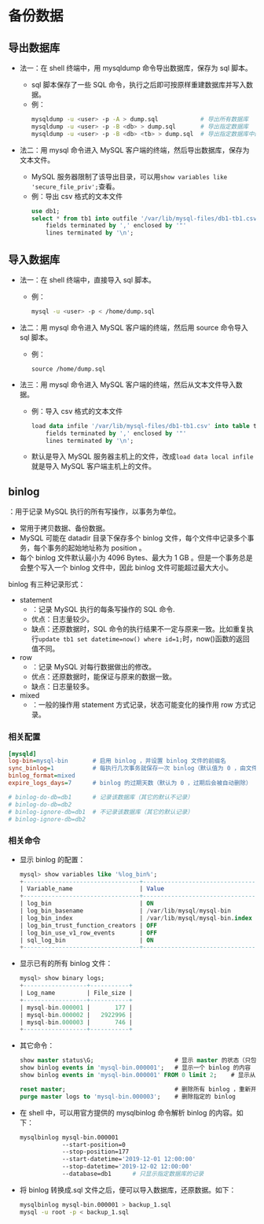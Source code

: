 # 备份数据

## 导出数据库

- 法一：在 shell 终端中，用 mysqldump 命令导出数据库，保存为 sql 脚本。
  - sql 脚本保存了一些 SQL 命令，执行之后即可按原样重建数据库并写入数据。
  - 例：
      ```sh
      mysqldump -u <user> -p -A > dump.sql            # 导出所有数据库
      mysqldump -u <user> -p -B <db> > dump.sql       # 导出指定数据库
      mysqldump -u <user> -p -B <db> <tb> > dump.sql  # 导出指定数据库中的指定表
      ```

- 法二：用 mysql 命令进入 MySQL 客户端的终端，然后导出数据库，保存为文本文件。
  - MySQL 服务器限制了该导出目录，可以用`show variables like 'secure_file_priv';`查看。
  - 例：导出 csv 格式的文本文件
      ```sql
      use db1;
      select * from tb1 into outfile '/var/lib/mysql-files/db1-tb1.csv'
          fields terminated by ',' enclosed by '"'
          lines terminated by '\n';
      ```

## 导入数据库

- 法一：在 shell 终端中，直接导入 sql 脚本。
  - 例：
    ```sh
    mysql -u <user> -p < /home/dump.sql
    ```

- 法二：用 mysql 命令进入 MySQL 客户端的终端，然后用 source 命令导入 sql 脚本。
  - 例：
    ```
    source /home/dump.sql
    ```

- 法三：用 mysql 命令进入 MySQL 客户端的终端，然后从文本文件导入数据。
  - 例：导入 csv 格式的文本文件
    ```sql
    load data infile '/var/lib/mysql-files/db1-tb1.csv' into table tb1
        fields terminated by ',' enclosed by '"'
        lines terminated by '\n';
    ```
  - 默认是导入 MySQL 服务器主机上的文件，改成`load data local infile`就是导入 MySQL 客户端主机上的文件。

## binlog

：用于记录 MySQL 执行的所有写操作，以事务为单位。
- 常用于拷贝数据、备份数据。
- MySQL 可能在 datadir 目录下保存多个 binlog 文件，每个文件中记录多个事务，每个事务的起始地址称为 position 。
- 每个 binlog 文件默认最小为 4096 Bytes、最大为 1 GB 。但是一个事务总是会整个写入一个 binlog 文件中，因此 binlog 文件可能超过最大大小。

binlog 有三种记录形式：
- statement
  - ：记录 MySQL 执行的每条写操作的 SQL 命令.
  - 优点：日志量较少。
  - 缺点：还原数据时，SQL 命令的执行结果不一定与原来一致。比如重复执行`update tb1 set datetime=now() where id=1;`时，now()函数的返回值不同。
- row
  - ：记录 MySQL 对每行数据做出的修改。
  - 优点：还原数据时，能保证与原来的数据一致。
  - 缺点：日志量较多。
- mixed
  - ：一般的操作用 statement 方式记录，状态可能变化的操作用 row 方式记录。

### 相关配置

```ini
[mysqld]
log-bin=mysql-bin       # 启用 binlog ，并设置 binlog 文件的前缀名
sync_binlog=1           # 每执行几次事务就保存一次 binlog（默认值为 0 ，由文件系统自动刷新缓存）
binlog_format=mixed
expire_logs_days=7      # binlog 的过期天数（默认为 0 ，过期后会被自动删除）

# binlog-do-db=db1      # 记录该数据库（其它的默认不记录）
# binlog-do-db=db2
# binlog-ignore-db=db1  # 不记录该数据库（其它的默认记录）
# binlog-ignore-db=db2
```

### 相关命令

- 显示 binlog 的配置：
    ```sql
    mysql> show variables like '%log_bin%';
    +---------------------------------+--------------------------------+
    | Variable_name                   | Value                          |
    +---------------------------------+--------------------------------+
    | log_bin                         | ON                             |
    | log_bin_basename                | /var/lib/mysql/mysql-bin       |
    | log_bin_index                   | /var/lib/mysql/mysql-bin.index |
    | log_bin_trust_function_creators | OFF                            |
    | log_bin_use_v1_row_events       | OFF                            |
    | sql_log_bin                     | ON                             |
    +---------------------------------+--------------------------------+
    ```

- 显示已有的所有 binlog 文件：
    ```sql
    mysql> show binary logs;
    +------------------+-----------+
    | Log_name         | File_size |
    +------------------+-----------+
    | mysql-bin.000001 |       177 |
    | mysql-bin.000002 |   2922996 |
    | mysql-bin.000003 |       746 |
    +------------------+-----------+
    ```

- 其它命令：
    ```sql
    show master status\G;                       # 显示 master 的状态（只包括 binlog 状态）
    show binlog events in 'mysql-bin.000001';   # 显示一个 binlog 的内容
    show binlog events in 'mysql-bin.000001' FROM 0 limit 2;    # 显示从 pos=0 开始的最多 2 个事务

    reset master;                               # 删除所有 binlog ，重新开始记录
    purge master logs to 'mysql-bin.000003';    # 删除指定的 binlog
    ```

- 在 shell 中，可以用官方提供的 mysqlbinlog 命令解析 binlog 的内容。如下：
    ```sh
    mysqlbinlog mysql-bin.000001
                --start-position=0
                --stop-position=177
                --start-datetime='2019-12-01 12:00:00'
                --stop-datetime='2019-12-02 12:00:00'
                --database=db1      # 只显示指定数据库的记录
    ```

- 将 binlog 转换成.sql 文件之后，便可以导入数据库，还原数据。如下：
    ```sh
    mysqlbinlog mysql-bin.000001 > backup_1.sql 
    mysql -u root -p < backup_1.sql 
    ```
